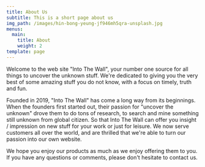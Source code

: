 ```yaml
---
title: About Us
subtitle: This is a short page about us
img_path: /images/hin-bong-yeung-jf946mh5qra-unsplash.jpg
menus:
  main:
    title: About
    weight: 2
template: page
---
```

Welcome to the web site "Into The Wall", your number one source for all things to uncover the unknown stuff. We're dedicated to giving you the very best of some amazing stuff you do not know, with a focus on timely, truth and fun.

Founded in 2019, "Into The Wall" has come a long way from its beginnings. When the founders first started out, their passion for "uncover the unknown" drove them to do tons of research, to search and mine something still unknown from global citizen. So that Into The Wall can offer you insight / impression on new stuff for your work or just for leisure. We now serve customers all over the world, and are thrilled that we're able to turn our passion into our own website.

We hope you enjoy our products as much as we enjoy offering them to you. If you have any questions or comments, please don't hesitate to contact us.
